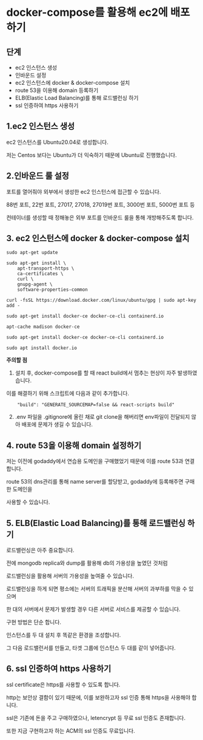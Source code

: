 # docker-compose를 활용해 ec2에 배포하기

## 단계
- ec2 인스턴스 생성
- 인바운드 설정
- ec2 인스턴스에 docker & docker-compose 설치
- route 53을 이용해 domain 등록하기
- ELB(Elastic Load Balancing)를 통해 로드밸런싱 하기
- ssl 인증하여 https 사용하기

## 1.ec2 인스턴스 생성

ec2 인스턴스를 Ubuntu20.04로 생성합니다.

저는 Centos 보다는 Ubuntu가 더 익숙하기 때문에 Ubuntu로 진행했습니다.

## 2.인바운드 룰 설정

포트를 열어줘야 외부에서 생성한 ec2 인스턴스에 접근할 수 있습니다.

88번 포트, 22번 포트, 27017, 27018, 27019번 포트, 3000번 포트, 5000번 포트 등

컨테이너를 생성할 때 정해놓은 외부 포트를 인바운드 룰을 통해 개방해주도록 합니다.

## 3. ec2 인스턴스에 docker & docker-compose 설치
```
sudo apt-get update
```
```
sudo apt-get install \
    apt-transport-https \
    ca-certificates \
    curl \
    gnupg-agent \
    software-properties-common
```
```
curl -fsSL https://download.docker.com/linux/ubuntu/gpg | sudo apt-key add -
```
```
sudo apt-get install docker-ce docker-ce-cli containerd.io
```
```
apt-cache madison docker-ce
```
```
sudo apt-get install docker-ce docker-ce-cli containerd.io
```
```
sudo apt install docker.io
```

**주의할 점**
1. 설치 후, docker-compose를 할 때 react build에서 멈추는 현상이 자주 발생하였습니다.

이를 해결하기 위해 스크립트에 다음과 같이 추가합니다.
```
    "build": "GENERATE_SOURCEMAP=false && react-scripts build"
```
2. .env 파일을 .gitignore에 올린 채로 git clone을 해버리면 env파일이 전달되지 않아 배포에 문제가 생길 수 있습니다.


## 4. route 53을 이용해 domain 설정하기

저는 이전에 godaddy에서 연습용 도메인을 구매했었기 때문에 이를 route 53과 연결합니다.

route 53의 dns관리를 통해 name server를 할당받고, godaddy에 등록해주면 구매한 도메인을

사용할 수 있습니다.

## 5. ELB(Elastic Load Balancing)를 통해 로드밸런싱 하기

로드밸런싱은 아주 중요합니다.

전에 mongodb replica와 dump를 활용해 db의 가용성을 높였던 것처럼

로드밸런싱을 활용해 서버의 가용성을 높여줄 수 있습니다.

로드밸런싱을 하게 되면 평소에는 서버의 트래픽을 분산해 서버의 과부하를 막을 수 있으며

한 대의 서버에서 문제가 발생할 경우 다른 서버로 서비스를 제공할 수 있습니다.

구현 방법은 단순 합니다.

인스턴스를 두 대 설치 후 똑같은 환경을 조성합니다.

그 다음 로드밸런서를 만들고, 타겟 그룹에 인스턴스 두 대를 같이 넣어줍니다.

## 6. ssl 인증하여 https 사용하기

ssl certificate은 https를 사용할 수 있도록 합니다.

http는 보안상 결함이 있기 때문에, 이를 보완하고자 ssl 인증 통해 https을 사용해야 합니다.

ssl은 기존에 돈을 주고 구매하였으나, letencrypt 등 무료 ssl 인증도 존재합니다.

또한 지금 구현하고자 하는 ACM의 ssl 인증도 무료입니다.
